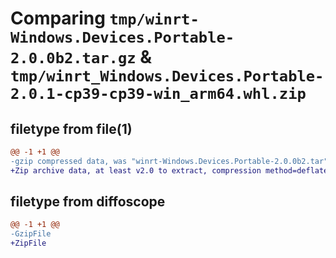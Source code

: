 # Comparing `tmp/winrt-Windows.Devices.Portable-2.0.0b2.tar.gz` & `tmp/winrt_Windows.Devices.Portable-2.0.1-cp39-cp39-win_arm64.whl.zip`

## filetype from file(1)

```diff
@@ -1 +1 @@
-gzip compressed data, was "winrt-Windows.Devices.Portable-2.0.0b2.tar", last modified: Sat Dec  2 18:21:44 2023, max compression
+Zip archive data, at least v2.0 to extract, compression method=deflate
```

## filetype from diffoscope

```diff
@@ -1 +1 @@
-GzipFile
+ZipFile
```

